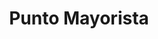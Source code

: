 ---
title: "Punto Mayorista"
url: /santiago-de-veraguas/punto-mayorista-avenida-manuel-celestino-gonzalez/
shop: grandes almacenes
---